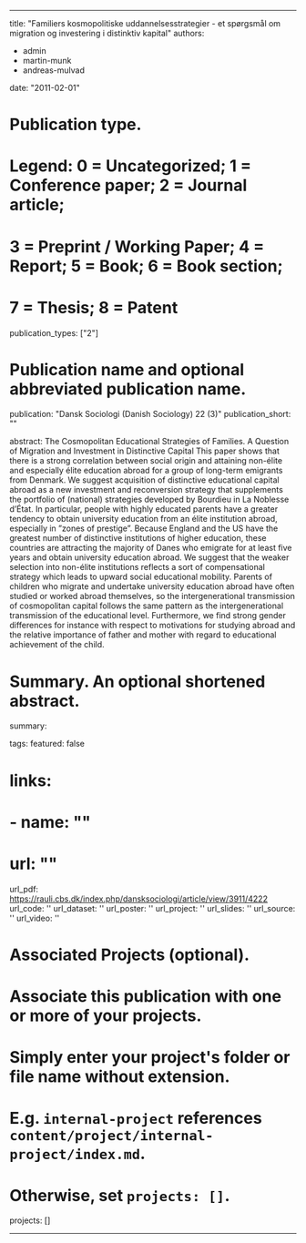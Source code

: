 

---
title: "Familiers kosmopolitiske uddannelsesstrategier - et spørgsmål om migration og investering i distinktiv kapital"
authors:
- admin
- martin-munk
- andreas-mulvad

date: "2011-02-01"

# Publication type.
# Legend: 0 = Uncategorized; 1 = Conference paper; 2 = Journal article;
# 3 = Preprint / Working Paper; 4 = Report; 5 = Book; 6 = Book section;
# 7 = Thesis; 8 = Patent
publication_types: ["2"]

# Publication name and optional abbreviated publication name.
publication: "Dansk Sociologi (Danish Sociology) 22 (3)"
publication_short: ""

abstract: The Cosmopolitan Educational Strategies of Families. A Question of Migration and Investment in Distinctive Capital This paper shows that there is a strong correlation between social origin and attaining non-élite and especially élite education abroad for a group of long-term emigrants from Denmark. We suggest acquisition of distinctive educational capital abroad as a new investment and reconversion strategy that supplements the portfolio of (national) strategies developed by Bourdieu in La Noblesse d’État. In particular, people with highly educated parents have a greater tendency to obtain university education from an élite institution abroad, especially in ”zones of prestige”. Because England and the US have the greatest number of distinctive institutions of higher education, these countries are attracting the majority of Danes who emigrate for at least five years and obtain university education abroad. We suggest that the weaker selection into non-élite institutions reflects a sort of compensational strategy which leads to upward social educational mobility. Parents of children who migrate and undertake university education abroad have often studied or worked abroad themselves, so the intergenerational transmission of cosmopolitan capital follows the same pattern as the intergenerational transmission of the educational level. Furthermore, we find strong gender differences for instance with respect to motivations for studying abroad and the relative importance of father and mother with regard to educational achievement of the child. 

# Summary. An optional shortened abstract.
summary:

tags:
featured: false

# links:
# - name: ""
#   url: ""
url_pdf: https://rauli.cbs.dk/index.php/dansksociologi/article/view/3911/4222
url_code: ''
url_dataset: ''
url_poster: ''
url_project: ''
url_slides: ''
url_source: ''
url_video: ''

# Associated Projects (optional).
#   Associate this publication with one or more of your projects.
#   Simply enter your project's folder or file name without extension.
#   E.g. `internal-project` references `content/project/internal-project/index.md`.
#   Otherwise, set `projects: []`.
projects: []


---
